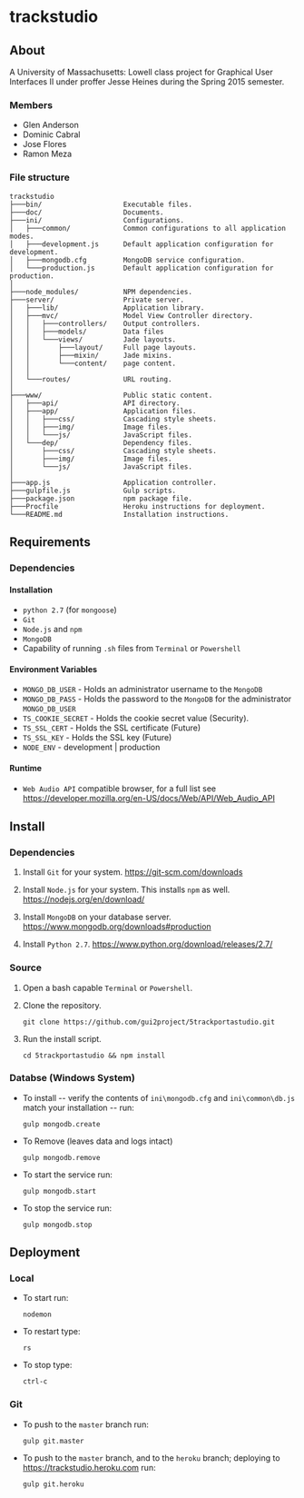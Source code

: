 # trackstudio
## About
A University of Massachusetts: Lowell class project for Graphical User
Interfaces II under proffer Jesse Heines during the Spring 2015 semester.
### Members
- Glen Anderson
- Dominic Cabral
- Jose Flores
- Ramon Meza

### File structure
```
trackstudio
├───bin/                    Executable files.
├───doc/                    Documents.
├───ini/                    Configurations.
│   ├───common/             Common configurations to all application modes.
│   ├───development.js      Default application configuration for development.
│   ├───mongodb.cfg         MongoDB service configuration.
│   └───production.js       Default application configuration for production.
│
├───node_modules/           NPM dependencies.
├───server/                 Private server.
│   ├───lib/                Application library.
│   ├───mvc/                Model View Controller directory.
│   │   ├───controllers/    Output controllers.
│   │   ├───models/         Data files
│   │   └───views/          Jade layouts.
│   │       ├───layout/     Full page layouts.
│   │       ├───mixin/      Jade mixins.
│   │       └───content/    page content.
│   │
│   └───routes/             URL routing.
│
├───www/                    Public static content.
│   ├───api/                API directory.
│   ├───app/                Application files.
│   │   ├───css/            Cascading style sheets.
│   │   ├───img/            Image files.
│   │   └───js/             JavaScript files.
│   └───dep/                Dependency files.
│       ├───css/            Cascading style sheets.
│       ├───img/            Image files.
│       └───js/             JavaScript files.
│
├───app.js                  Application controller.
├───gulpfile.js             Gulp scripts.
├───package.json            npm package file.
├───Procfile                Heroku instructions for deployment.
└───README.md               Installation instructions.
```

## Requirements
### Dependencies
#### Installation
- `python 2.7` (for `mongoose`)
- `Git`
- `Node.js` and `npm`
- `MongoDB`
- Capability of running `.sh` files from `Terminal` or `Powershell`

#### Environment Variables
- `MONGO_DB_USER` - Holds an administrator username to the `MongoDB`
- `MONGO_DB_PASS` - Holds the password to the `MongoDB` for the administrator `MONGO_DB_USER`
- `TS_COOKIE_SECRET` - Holds the cookie secret value (Security).
- `TS_SSL_CERT` - Holds the SSL certificate (Future)
- `TS_SSL_KEY` - Holds the SSL key (Future)
- `NODE_ENV` - development | production

#### Runtime
- `Web Audio API` compatible browser, for a full list see
    https://developer.mozilla.org/en-US/docs/Web/API/Web_Audio_API

## Install
### Dependencies
1. Install `Git` for your system.
    https://git-scm.com/downloads

2. Install `Node.js` for your system. This installs `npm` as well.
    https://nodejs.org/en/download/

3. Install `MongoDB` on your database server.
    https://www.mongodb.org/downloads#production

4. Install `Python 2.7`.
    https://www.python.org/download/releases/2.7/

### Source
1. Open a bash capable `Terminal` or `Powershell`.

2. Clone the repository.
    ```
    git clone https://github.com/gui2project/5trackportastudio.git
    ```

3. Run the install script.
    ```
    cd 5trackportastudio && npm install
    ```

### Databse (Windows System)
- To install
-- verify the contents of `ini\mongodb.cfg` and `ini\common\db.js` match your installation
-- run:
    ```
    gulp mongodb.create
    ```

- To Remove (leaves data and logs intact)
    ```
    gulp mongodb.remove
    ```

- To start the service run:
    ```
    gulp mongodb.start
    ```

- To stop the service run:
    ```
    gulp mongodb.stop
    ```

## Deployment
### Local
- To start run:
    ```
    nodemon
    ```

- To restart type:
    ```
    rs
    ```

- To stop type:
    ```
    ctrl-c
    ```

### Git
- To push to the `master` branch run:
    ```
    gulp git.master
    ```

- To push to the `master` branch, and to the `heroku` branch; deploying to https://trackstudio.heroku.com run:
    ```
    gulp git.heroku
    ```
